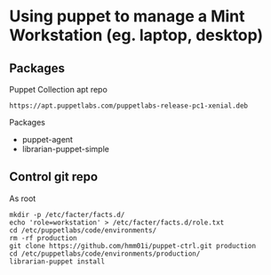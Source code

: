 # Using puppet to manage a Mint Workstation (eg. laptop, desktop)

## Packages
Puppet Collection apt repo

`https://apt.puppetlabs.com/puppetlabs-release-pc1-xenial.deb`

Packages
- puppet-agent
- librarian-puppet-simple

## Control git repo

As root
```
mkdir -p /etc/facter/facts.d/
echo 'role=workstation' > /etc/facter/facts.d/role.txt
cd /etc/puppetlabs/code/environments/
rm -rf production
git clone https://github.com/hmm01i/puppet-ctrl.git production
cd /etc/puppetlabs/code/environments/production/
librarian-puppet install
```

##
